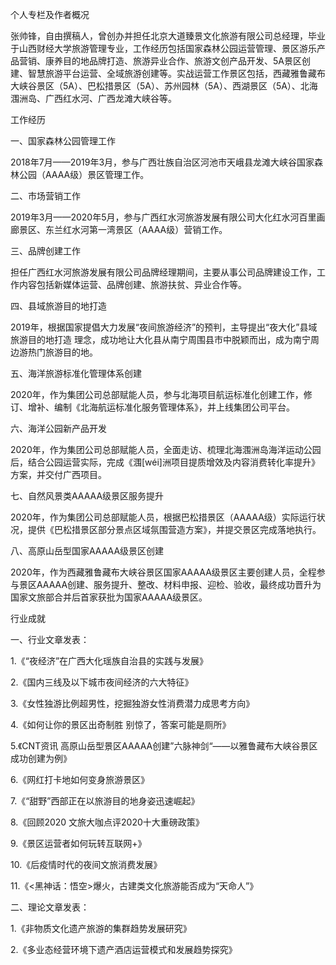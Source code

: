 
个人专栏及作者概况

张帅锋，自由撰稿人，曾创办并担任北京大道臻景文化旅游有限公司总经理，毕业于山西财经大学旅游管理专业，工作经历包括国家森林公园运营管理、景区游乐产品营销、康养目的地品牌打造、旅游异业合作、旅游文创产品开发、5A景区创建、智慧旅游平台运营、全域旅游创建等。实战运营工作景区包括，西藏雅鲁藏布大峡谷景区（5A）、巴松措景区（5A）、苏州园林（5A）、西湖景区（5A）、北海涠洲岛、广西红水河、广西龙滩大峡谷等。

工作经历

一、国家森林公园管理工作

2018年7月——2019年3月，参与广西壮族自治区河池市天峨县龙滩大峡谷国家森林公园（AAAA级）景区管理工作。

二、市场营销工作

2019年3月——2020年5月，参与广西红水河旅游发展有限公司大化红水河百里画廊景区、东兰红水河第一湾景区（AAAA级）营销工作。

三、品牌创建工作

担任广西红水河旅游发展有限公司品牌经理期间，主要从事公司品牌建设工作，工作内容包括新媒体运营、品牌创建、旅游扶贫、异业合作等。

四、县域旅游目的地打造

2019年，根据国家提倡大力发展“夜间旅游经济”的预判，主导提出“夜大化”县域旅游目的地打造  理念，成功地让大化县从南宁周围县市中脱颖而出，成为南宁周边游热门旅游目的地。

五、海洋旅游标准化管理体系创建

2020年，作为集团公司总部赋能人员，参与北海项目航运标准化创建工作，修订、增补、编制《北海航运标准化服务管理体系》，并上线集团公司平台。

六、海洋公园新产品开发

2020年，作为集团公司总部赋能人员，全面走访、梳理北海涠洲岛海洋运动公园后，结合公园运营实际，完成《涠[wéi]洲项目提质增效及内容消费转化率提升》方案，并交付广西项目。

七、自然风景类AAAAA级景区服务提升

2020年，作为集团公司总部赋能人员，根据巴松措景区（AAAAA级）实际运行状况，提供《巴松措景区部分景点区域氛围营造方案》，并提交景区完成落地执行。

八、高原山岳型国家AAAAA级景区创建

2020年，作为西藏雅鲁藏布大峡谷景区国家AAAAA级景区主要创建人员，全程参与景区AAAAA创建、服务提升、整改、材料申报、迎检、验收，最终成功晋升为国家文旅部合并后首家获批为国家AAAAA级景区。

行业成就

一、行业文章发表：

1.《“夜经济”在广西大化瑶族自治县的实践与发展》

2.《国内三线及以下城市夜间经济的六大特征》

3.《女性独游比例超男性，挖掘独游女性消费潜力成思考方向》

4.《如何让你的景区出奇制胜 别惊了，答案可能是厕所》

5.《CNT资讯 高原山岳型景区AAAAA创建”六脉神剑“——以雅鲁藏布大峡谷景区成功创建为例》

6.《网红打卡地如何变身旅游景区》

7.《“甜野”西部正在以旅游目的地身姿迅速崛起》

8.《回顾2020 文旅大咖点评2020十大重磅政策》

9.《景区运营者如何玩转互联网+》

10.《后疫情时代的夜间文旅消费发展》

11.《<黑神话：悟空>爆火，古建类文化旅游能否成为“天命人”》

二、理论文章发表：

1.《非物质文化遗产旅游的集群趋势发展研究》

2.《多业态经营环境下遗产酒店运营模式和发展趋势探究》
